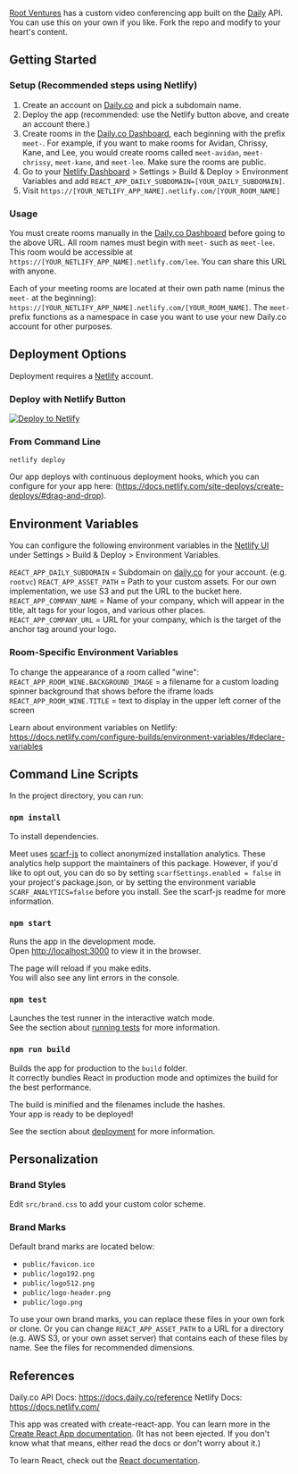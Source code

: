 [Root Ventures](root.vc) has a custom video conferencing app built on the [Daily](daily.co) API. You can use this on your own if you like. Fork the repo and modify to your heart's content.

## Getting Started

### Setup (Recommended steps using Netlify)
1. Create an account on [Daily.co](https://daily.co) and pick a subdomain name.
1. Deploy the app (recommended: use the Netlify button above, and create an account there.) 
1. Create rooms in the [Daily.co Dashboard](https://dashboard.daily.co), each beginning with the prefix `meet-`. For example, if you want to make rooms for Avidan, Chrissy, Kane, and Lee, you would create rooms called `meet-avidan`, `meet-chrissy`, `meet-kane`, and `meet-lee`. Make sure the rooms are public.
1. Go to your [Netlify Dashboard](https://app.netlify.com/sites) > Settings > Build & Deploy > Environment Variables and add `REACT_APP_DAILY_SUBDOMAIN=[YOUR_DAILY_SUBDOMAIN]`.
1. Visit `https://[YOUR_NETLIFY_APP_NAME].netlify.com/[YOUR_ROOM_NAME]`

### Usage
You must create rooms manually in the [Daily.co Dashboard](https://dashboard.daily.co) before going to the above URL. All room names must begin with `meet-` such as `meet-lee`. This room would be accessible at `https://[YOUR_NETLIFY_APP_NAME].netlify.com/lee`. You can share this URL with anyone.

Each of your meeting rooms are located at their own path name (minus the `meet-` at the beginning): `https://[YOUR_NETLIFY_APP_NAME].netlify.com/[YOUR_ROOM_NAME]`. The `meet-` prefix functions as a namespace in case you want to use your new Daily.co account for other purposes.

## Deployment Options

Deployment requires a [Netlify](https://www.netlify.com) account.

### Deploy with Netlify Button

[![Deploy to Netlify](https://www.netlify.com/img/deploy/button.svg)](https://app.netlify.com/start/deploy?repository=https://github.com/rootvc/meet)

### From Command Line

`netlify deploy`

Our app deploys with continuous deployment hooks, which you can configure for your app here: (https://docs.netlify.com/site-deploys/create-deploys/#drag-and-drop).

## Environment Variables

You can configure the following environment variables in the [Netlify UI](https://app.netlify.com/sites) under Settings > Build & Deploy > Environment Variables.

`REACT_APP_DAILY_SUBDOMAIN` = Subdomain on [daily.co](daily.co) for your account. (e.g. `rootvc`)
`REACT_APP_ASSET_PATH` = Path to your custom assets. For our own implementation, we use S3 and put the URL to the bucket here.
`REACT_APP_COMPANY_NAME` = Name of your company, which will appear in the title, alt tags for your logos, and various other places.
`REACT_APP_COMPANY_URL` = URL for your company, which is the target of the anchor tag around your logo.

### Room-Specific Environment Variables
To change the appearance of a room called "wine":
`REACT_APP_ROOM_WINE.BACKGROUND_IMAGE` = a filename for a custom loading spinner background that shows before the iframe loads
`REACT_APP_ROOM_WINE.TITLE` = text to display in the upper left corner of the screen

Learn about environment variables on Netlify: https://docs.netlify.com/configure-builds/environment-variables/#declare-variables

## Command Line Scripts

In the project directory, you can run:

### `npm install`

To install dependencies.

Meet uses [scarf-js](https://github.com/scarf-sh/scarf.js) to collect anonymized installation analytics. These analytics help support the maintainers of this package. However, if you'd like to opt out, you can do so by setting `scarfSettings.enabled = false` in your project's package.json, or by setting the environment variable `SCARF_ANALYTICS=false` before you install. See the scarf-js readme for more information.

### `npm start`

Runs the app in the development mode.<br />
Open [http://localhost:3000](http://localhost:3000) to view it in the browser.

The page will reload if you make edits.<br />
You will also see any lint errors in the console.

### `npm test`

Launches the test runner in the interactive watch mode.<br />
See the section about [running tests](https://facebook.github.io/create-react-app/docs/running-tests) for more information.

### `npm run build`

Builds the app for production to the `build` folder.<br />
It correctly bundles React in production mode and optimizes the build for the best performance.

The build is minified and the filenames include the hashes.<br />
Your app is ready to be deployed!

See the section about [deployment](https://facebook.github.io/create-react-app/docs/deployment) for more information.

## Personalization

### Brand Styles

Edit `src/brand.css` to add your custom color scheme.

### Brand Marks
Default brand marks are located below:

 - `public/favicon.ico`
 - `public/logo192.png`
 - `public/logo512.png`
 - `public/logo-header.png`
 - `public/logo.png`

To use your own brand marks, you can replace these files in your own fork or clone. Or you can change `REACT_APP_ASSET_PATH` to a URL for a directory (e.g. AWS S3, or your own asset server) that contains each of these files by name. See the files for recommended dimensions.

## References

Daily.co API Docs: https://docs.daily.co/reference
Netlify Docs: https://docs.netlify.com/

This app was created with create-react-app. You can learn more in the [Create React App documentation](https://facebook.github.io/create-react-app/docs/getting-started). (It has not been ejected. If you don't know what that means, either read the docs or don't worry about it.)

To learn React, check out the [React documentation](https://reactjs.org/).

